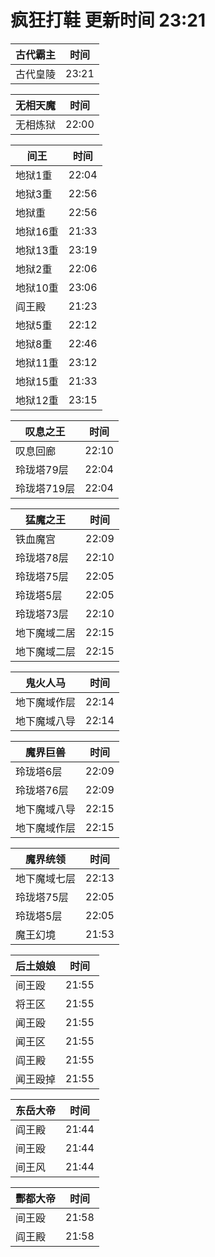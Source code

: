 # 疯狂打鞋 更新时间 23:21

| 古代霸主   | 时间    |
|--------|-------|
| 古代皇陵 | 23:21 |

| 无相天魔   | 时间    |
|--------|-------|
| 无相炼狱 | 22:00 |

| 间王   | 时间    |
|--------|-------|
| 地狱1重 | 22:04 |
| 地狱3重 | 22:56 |
| 地狱重 | 22:56 |
| 地狱16重 | 21:33 |
| 地狱13重 | 23:19 |
| 地狱2重 | 22:06 |
| 地狱10重 | 23:06 |
| 阎王殿 | 21:23 |
| 地狱5重 | 22:12 |
| 地狱8重 | 22:46 |
| 地狱11重 | 23:12 |
| 地狱15重 | 21:33 |
| 地狱12重 | 23:15 |

| 叹息之王   | 时间    |
|--------|-------|
| 叹息回廊 | 22:10 |
| 玲珑塔79层 | 22:04 |
| 玲珑塔719层 | 22:04 |

| 猛魔之王   | 时间    |
|--------|-------|
| 铁血魔宫 | 22:09 |
| 玲珑塔78层 | 22:10 |
| 玲珑塔75层 | 22:05 |
| 玲珑塔5层 | 22:05 |
| 玲珑塔73层 | 22:10 |
| 地下魔域二居 | 22:15 |
| 地下魔域二层 | 22:15 |

| 鬼火人马   | 时间    |
|--------|-------|
| 地下魔域作层 | 22:14 |
| 地下魔域八导 | 22:14 |

| 魔界巨兽   | 时间    |
|--------|-------|
| 玲珑塔6层 | 22:09 |
| 玲珑塔76层 | 22:09 |
| 地下魔域八导 | 22:15 |
| 地下魔域作层 | 22:15 |

| 魔界统领   | 时间    |
|--------|-------|
| 地下魔域七层 | 22:13 |
| 玲珑塔75层 | 22:05 |
| 玲珑塔5层 | 22:05 |
| 魔王幻境 | 21:53 |

| 后土娘娘   | 时间    |
|--------|-------|
| 间王殴 | 21:55 |
| 将王区 | 21:55 |
| 闻王殴 | 21:55 |
| 闻王区 | 21:55 |
| 阎王殿 | 21:55 |
| 闻王殴掉 | 21:55 |

| 东岳大帝   | 时间    |
|--------|-------|
| 阎王殿 | 21:44 |
| 间王殴 | 21:44 |
| 间王风 | 21:44 |

| 酆都大帝   | 时间    |
|--------|-------|
| 间王殴 | 21:58 |
| 阎王殿 | 21:58 |